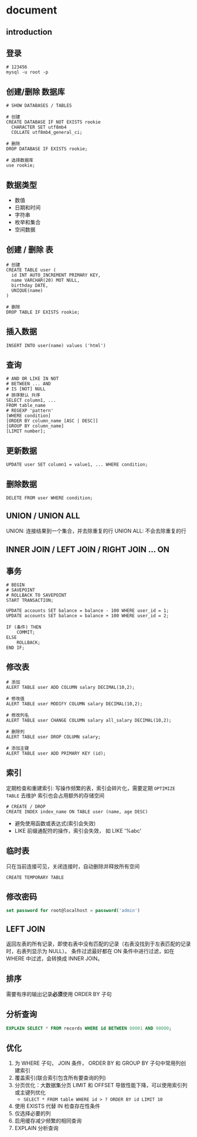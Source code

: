 # document

## introduction

## 登录

```shell
# 123456
mysql -u root -p
```

## 创建/删除 数据库

```shell
# SHOW DATABASES / TABLES

# 创建
CREATE DATABASE IF NOT EXISTS rookie
  CHARACTER SET utf8mb4
  COLLATE utf8mb4_general_ci;

# 删除
DROP DATABASE IF EXISTS rookie;

# 选择数据库
use rookie;
```

## 数据类型

- 数值
- 日期和时间
- 字符串
- 枚举和集合
- 空间数据

## 创建 / 删除 表

```shell
# 创建
CREATE TABLE user (
  id INT AUTO_INCREMENT PRIMARY KEY,
  name VARCHAR(20) MOT NULL,
  birthday DATE,
  UNIQUE(name)
)

# 删除
DROP TABLE IF EXISTS rookie;
```

## 插入数据

```shell
INSERT INTO user(name) values ('html')
```

## 查询

```shell
# AND OR LIKE IN NOT 
# BETWEEN ... AND
# IS [NOT] NULL
# 排序默认 升序
SELECT column1, ...
FROM table_name
# REGEXP 'pattern'
[WHERE condition]
[ORDER BY column_name [ASC | DESC]]
[GROUP BY column_name]
[LIMIT number];
```

## 更新数据

```shell
UPDATE user SET column1 = value1, ... WHERE condition;
```

## 删除数据

```shell
DELETE FROM user WHERE condition;
```

## UNION / UNION ALL

UNION: 连接结果到一个集合，并去除重复的行
UNION ALL: 不会去除重复的行

## INNER JOIN / LEFT JOIN / RIGHT JOIN ... ON

## 事务

```shell
# BEGIN
# SAVEPOINT
# ROLLBACK TO SAVEPOINT
START TRANSACTION;

UPDATE accounts SET balance = balance - 100 WHERE user_id = 1;
UPDATE accounts SET balance = balance + 100 WHERE user_id = 2;

IF (条件) THEN
    COMMIT;
ELSE
    ROLLBACK;
END IF;
```

## 修改表

```shell
# 添加
ALERT TABLE user ADD COLUMN salary DECIMAL(10,2); 

# 修改值
ALERT TABLE user MODIFY COLUMN salary DECIMAL(10,2); 

# 修改列名
ALERT TABLE user CHANGE COLUMN salary all_salary DECIMAL(10,2); 

# 删除列
ALERT TABLE user DROP COLUMN salary; 

# 添加主键
ALERT TABLE user ADD PRIMARY KEY (id); 
```

## 索引

定期检查和重建索引: 写操作频繁的表，索引会碎片化，需要定期 `OPTIMIZE TABLE` 去维护
索引也会占用额外的存储空间

```shell
# CREATE / DROP 
CREATE INDEX index_name ON TABLE user (name, age DESC)
```

- 避免使用函数或表达式(索引会失效)
- LIKE 前缀通配符的操作，索引会失效， 如 LIKE '%abc'

## 临时表

只在当前连接可见，关闭连接时，自动删除并释放所有空间

```shell
CREATE TEMPORARY TABLE
```

## 修改密码

```sql
set password for root@localhost = password('admin')
```

## LEFT JOIN

返回左表的所有记录，即使右表中没有匹配的记录（右表没找到于左表匹配的记录时，右表列显示为 NULL）。
条件过滤最好都在 ON 条件中进行过滤，如在 WHERE 中过滤，会转换成 INNER JOIN。

## 排序

需要有序的输出记录**必须**使用 ORDER BY 子句

## 分析查询

```sql
EXPLAIN SELECT * FROM records WHERE id BETWEEN 80001 AND 90000;
```

## 优化

1. 为 WHERE 子句， JOIN 条件， ORDER BY 和 GROUP BY 子句中常用列创建索引
2. 覆盖索引(联合索引包含所有要查询的列)
3. 分页优化：大数据集分页 LIMIT 和 OFFSET 导致性能下降，可以使用索引列或主键列优化
    - `SELECT * FROM table WHERE id > ? ORDER BY id LIMIT 10`
4. 使用 EXISTS 代替 IN 检查存在性条件
5. 仅选择必要的列
6. 启用缓存减少频繁的相同查询
7. EXPLAIN 分析查询
